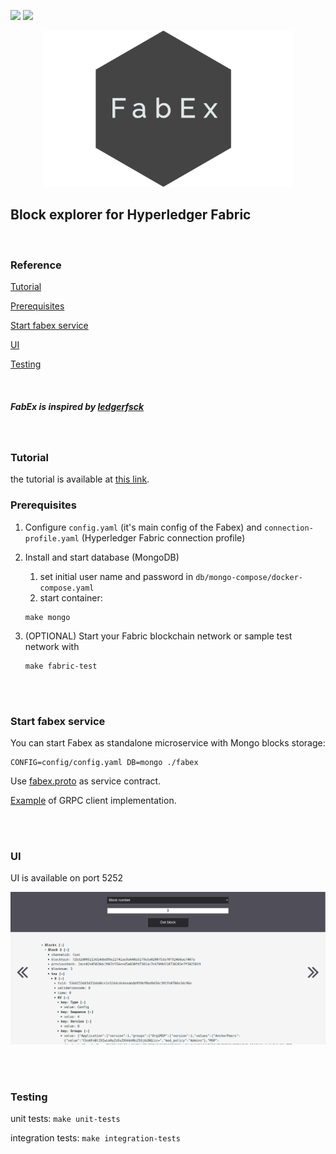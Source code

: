 ![](https://github.com/hyperledger-labs/fabex/workflows/build/badge.svg) ![](https://github.com/hyperledger-labs/fabex/workflows/unit-tests/badge.svg) 

<p align="center">
<img src="https://github.com/hyperledger-labs/fabex/blob/2.x/fabex.png">
</p>

## **Block explorer for Hyperledger Fabric**
<br>

### Reference

[Tutorial](#tutorial)

[Prerequisites](#prerequisites)

[Start fabex service](#start)

[UI](#ui)

[Testing](#testing)

<br>

##### _FabEx is inspired by [ledgerfsck](https://github.com/C0rWin/ledgerfsck)_

<br>

### <a name="tutorial">**Tutorial**</a>
the tutorial is available at [this link](https://medium.com/@vadiminshakov/fabex-tutorial-an-introduction-to-the-right-hyperledger-fabric-explorer-cd9ee1848cd9).

### <a name="prerequisites">**Prerequisites**</a>

1. Configure `config.yaml` (it's main config of the Fabex) and `connection-profile.yaml` (Hyperledger Fabric connection profile)

2. Install and start database (MongoDB)
      1. set initial user name and password in `db/mongo-compose/docker-compose.yaml`
      2. start container:
    
      ```
      make mongo
      ```
  
3. (OPTIONAL) Start your Fabric blockchain network or sample test network with 
   ```
   make fabric-test
   ```

<br><br>

### <a name="start">**Start fabex service**</a>

You can start Fabex as standalone microservice with Mongo blocks storage:

    CONFIG=config/config.yaml DB=mongo ./fabex

Use [fabex.proto](https://github.com/hyperledger-labs/fabex/blob/master/proto/fabex.proto) as service contract.

[Example](https://github.com/hyperledger-labs/fabex/blob/master/client/example/client.go) of GRPC client implementation.

<br><br>

### <a name="ui">**UI**</a>

UI is available on port 5252

![UI](https://github.com/hyperledger-labs/fabex/blob/2.x/ui.png)

<br><br>

### <a name="testing">**Testing**</a>

unit tests: `make unit-tests`

integration tests: `make integration-tests`